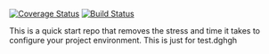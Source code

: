 [![Coverage Status](https://coveralls.io/repos/github/zanio/babel-config/badge.svg?branch=master)](https://coveralls.io/github/zanio/babel-config?branch=master)
[![Build Status](https://api.travis-ci.org/zanio/babel-config.svg?branch=master)](https://travis-ci.org/zanio/babel-config.svg?branch=master)

This is a quick start repo that removes the 
stress and time it takes to configure your project environment. This is just for test.dghgh
